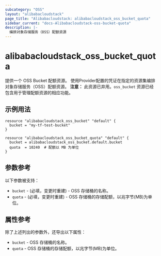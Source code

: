 ```yaml
---
subcategory: "OSS"
layout: "alibabacloudstack"
page_title: "Alibabacloudstack: alibabacloudstack_oss_bucket_quota"
sidebar_current: "docs-Alibabacloudstack-oss-bucket-quota"
description: |-
  编排对象存储服务（OSS）配额资源
---
```


# alibabacloudstack_oss_bucket_quota

提供一个 OSS Bucket 配额资源。
使用Provider配置的凭证在指定的资源集编排对象存储服务（OSS）配额资源。
**注意：** 此资源已弃用。`oss_bucket` 资源已经包含用于管理配额资源的相应功能。

## 示例用法

```hcl
resource "alibabacloudstack_oss_bucket" "default" {
  bucket = "my-tf-test-bucket"
}

resource "alibabacloudstack_oss_bucket_quota" "default" {
  bucket = alibabacloudstack_oss_bucket.default.bucket
  quota  = 10240  # 配额以 MB 为单位
}
```

## 参数参考

以下参数被支持：

* `bucket` - (必填，变更时重建) - OSS 存储桶的名称。
* `quota` - (必填，变更时重建) - OSS 存储桶的存储配额，以兆字节(MB)为单位。


## 属性参考

除了上述列出的参数外，还导出以下属性：

* `bucket` - OSS 存储桶的名称。
* `quota` - OSS 存储桶的存储配额，以兆字节(MB)为单位。